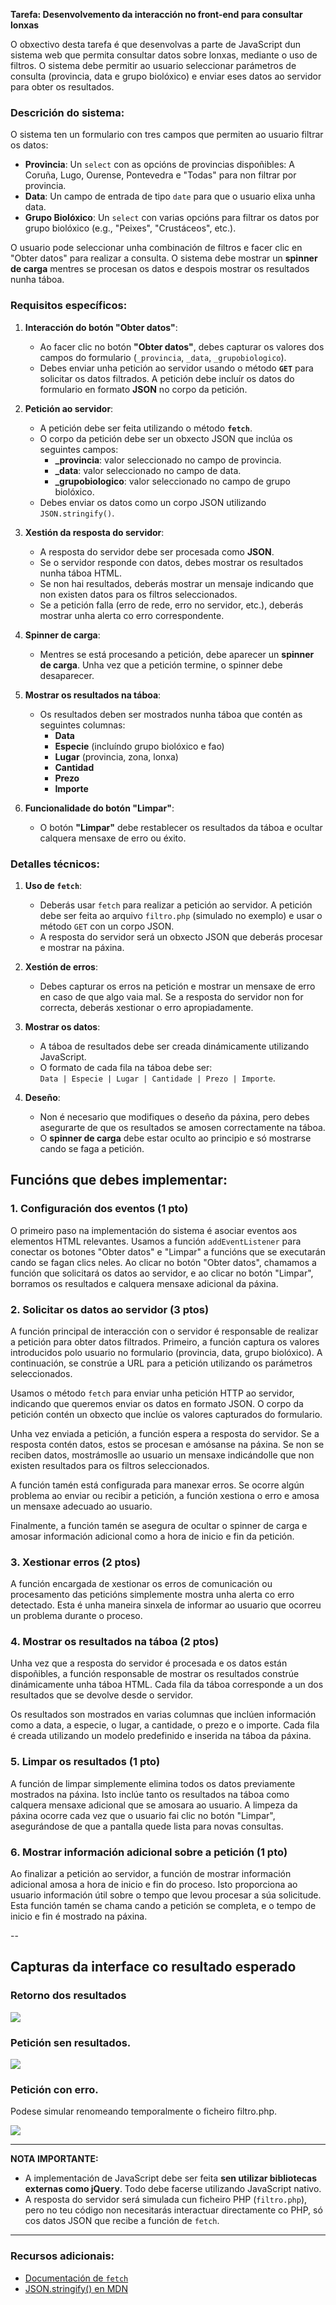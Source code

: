 **Tarefa: Desenvolvemento da interacción no front-end para consultar lonxas**

O obxectivo desta tarefa é que desenvolvas a parte de JavaScript dun sistema web que permita consultar datos sobre lonxas, mediante o uso de filtros. O sistema debe permitir ao usuario seleccionar parámetros de consulta (provincia, data e grupo biolóxico) e enviar eses datos ao servidor para obter os resultados.

### Descrición do sistema:
O sistema ten un formulario con tres campos que permiten ao usuario filtrar os datos:
- **Provincia**: Un `select` con as opcións de provincias dispoñibles: A Coruña, Lugo, Ourense, Pontevedra e "Todas" para non filtrar por provincia.
- **Data**: Un campo de entrada de tipo `date` para que o usuario elixa unha data.
- **Grupo Biolóxico**: Un `select` con varias opcións para filtrar os datos por grupo biolóxico (e.g., "Peixes", "Crustáceos", etc.).

O usuario pode seleccionar unha combinación de filtros e facer clic en "Obter datos" para realizar a consulta. O sistema debe mostrar un **spinner de carga** mentres se procesan os datos e despois mostrar os resultados nunha táboa.

### Requisitos específicos:
1. **Interacción do botón "Obter datos"**:
    - Ao facer clic no botón **"Obter datos"**, debes capturar os valores dos campos do formulario (`_provincia`, `_data`, `_grupobiologico`).
    - Debes enviar unha petición ao servidor usando o método **`GET`** para solicitar os datos filtrados. A petición debe incluír os datos do formulario en formato **JSON** no corpo da petición.

2. **Petición ao servidor**:
    - A petición debe ser feita utilizando o método **`fetch`**.
    - O corpo da petición debe ser un obxecto JSON que inclúa os seguintes campos:
      - **_provincia**: valor seleccionado no campo de provincia.
      - **_data**: valor seleccionado no campo de data.
      - **_grupobiologico**: valor seleccionado no campo de grupo biolóxico.
    - Debes enviar os datos como un corpo JSON utilizando `JSON.stringify()`.

3. **Xestión da resposta do servidor**:
    - A resposta do servidor debe ser procesada como **JSON**.
    - Se o servidor responde con datos, debes mostrar os resultados nunha táboa HTML.
    - Se non hai resultados, deberás mostrar un mensaje indicando que non existen datos para os filtros seleccionados.
    - Se a petición falla (erro de rede, erro no servidor, etc.), deberás mostrar unha alerta co erro correspondente.

4. **Spinner de carga**:
    - Mentres se está procesando a petición, debe aparecer un **spinner de carga**. Unha vez que a petición termine, o spinner debe desaparecer.

5. **Mostrar os resultados na táboa**:
    - Os resultados deben ser mostrados nunha táboa que contén as seguintes columnas:
      - **Data**
      - **Especie** (incluíndo grupo biolóxico e fao)
      - **Lugar** (provincia, zona, lonxa)
      - **Cantidad**
      - **Prezo**
      - **Importe**

6. **Funcionalidade do botón "Limpar"**:
    - O botón **"Limpar"** debe restablecer os resultados da táboa e ocultar calquera mensaxe de erro ou éxito.

### Detalles técnicos:
1. **Uso de `fetch`**:
    - Deberás usar `fetch` para realizar a petición ao servidor. A petición debe ser feita ao arquivo `filtro.php` (simulado no exemplo) e usar o método `GET` con un corpo JSON.
    - A resposta do servidor será un obxecto JSON que deberás procesar e mostrar na páxina.

2. **Xestión de erros**:
    - Debes capturar os erros na petición e mostrar un mensaxe de erro en caso de que algo vaia mal. Se a resposta do servidor non for correcta, deberás xestionar o erro apropiadamente.

3. **Mostrar os datos**:
    - A táboa de resultados debe ser creada dinámicamente utilizando JavaScript.
    - O formato de cada fila na táboa debe ser:  
      `Data | Especie | Lugar | Cantidade | Prezo | Importe`.

4. **Deseño**:
    - Non é necesario que modifiques o deseño da páxina, pero debes asegurarte de que os resultados se amosen correctamente na táboa.
    - O **spinner de carga** debe estar oculto ao principio e só mostrarse cando se faga a petición.

## Funcións que debes implementar:

### 1. Configuración dos eventos (1 pto)

O primeiro paso na implementación do sistema é asociar eventos aos elementos HTML relevantes. Usamos a función `addEventListener` para conectar os botones "Obter datos" e "Limpar" a funcións que se executarán cando se fagan clics neles. Ao clicar no botón "Obter datos", chamamos a función que solicitará os datos ao servidor, e ao clicar no botón "Limpar", borramos os resultados e calquera mensaxe adicional da páxina.

### 2. Solicitar os datos ao servidor (3 ptos)

A función principal de interacción con o servidor é responsable de realizar a petición para obter datos filtrados. Primeiro, a función captura os valores introducidos polo usuario no formulario (provincia, data, grupo biolóxico). A continuación, se constrúe a URL para a petición utilizando os parámetros seleccionados.

Usamos o método `fetch` para enviar unha petición HTTP ao servidor, indicando que queremos enviar os datos en formato JSON. O corpo da petición contén un obxecto que inclúe os valores capturados do formulario.

Unha vez enviada a petición, a función espera a resposta do servidor. Se a resposta contén datos, estos se procesan e amósanse na páxina. Se non se reciben datos, mostrámoslle ao usuario un mensaxe indicándolle que non existen resultados para os filtros seleccionados.

A función tamén está configurada para manexar erros. Se ocorre algún problema ao enviar ou recibir a petición, a función xestiona o erro e amosa un mensaxe adecuado ao usuario.

Finalmente, a función tamén se asegura de ocultar o spinner de carga e amosar información adicional como a hora de inicio e fin da petición.

### 3. Xestionar erros (2 ptos)

A función encargada de xestionar os erros de comunicación ou procesamento das peticións simplemente mostra unha alerta co erro detectado. Esta é unha maneira sinxela de informar ao usuario que ocorreu un problema durante o proceso.

### 4. Mostrar os resultados na táboa (2 ptos)

Unha vez que a resposta do servidor é procesada e os datos están dispoñibles, a función responsable de mostrar os resultados constrúe dinámicamente unha táboa HTML. Cada fila da táboa corresponde a un dos resultados que se devolve desde o servidor.

Os resultados son mostrados en varias columnas que inclúen información como a data, a especie, o lugar, a cantidade, o prezo e o importe. Cada fila é creada utilizando un modelo predefinido e inserida na táboa da páxina.

### 5. Limpar os resultados (1 pto)

A función de limpar simplemente elimina todos os datos previamente mostrados na páxina. Isto inclúe tanto os resultados na táboa como calquera mensaxe adicional que se amosara ao usuario. A limpeza da páxina ocorre cada vez que o usuario fai clic no botón "Limpar", asegurándose de que a pantalla quede lista para novas consultas.

### 6. Mostrar información adicional sobre a petición (1 pto)

Ao finalizar a petición ao servidor, a función de mostrar información adicional amosa a hora de inicio e fin do proceso. Isto proporciona ao usuario información útil sobre o tempo que levou procesar a súa solicitude. Esta función tamén se chama cando a petición se completa, e o tempo de inicio e fin é mostrado na páxina.
  
--

## Capturas da interface co resultado esperado
### Retorno dos resultados 
![](ud07-01_captura.png)

### Petición sen resultados.
![](ud07-02_captura.png)

### Petición con erro.
Podese simular renomeando temporalmente o ficheiro filtro.php.

![](ud07-03_captura.png)


---

**NOTA IMPORTANTE:**
- A implementación de JavaScript debe ser feita **sen utilizar bibliotecas externas como jQuery**. Todo debe facerse utilizando JavaScript nativo.
- A resposta do servidor será simulada cun ficheiro PHP (`filtro.php`), pero no teu código non necesitarás interactuar directamente co PHP, só cos datos JSON que recibe a función de `fetch`.


---

### Recursos adicionais:
- [Documentación de `fetch`](https://developer.mozilla.org/es/docs/Web/API/Fetch_API/Using_Fetch)
- [JSON.stringify() en MDN](https://developer.mozilla.org/es/docs/Web/JavaScript/Referencia/Objetos_globales/JSON/stringify)
